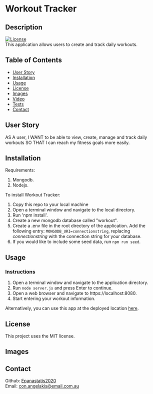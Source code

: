 # Workout Tracker

## Description

[![License](https://img.shields.io/badge/License-MIT-<Blue>.svg)](https://shields.io/)  
This application allows users to create and track daily workouts.

## Table of Contents

- [User Story](#userStory)
- [Installation](#installation)
- [Usage](#usage)
- [License](#license)
- [Images](#images)
- [Video](#video)
- [Tests](#tests)
- [Contact](#contact)

## User Story

AS A user, I WANT to be able to view, create, manage and track daily workouts SO THAT I can reach my fitness goals more easily.

## Installation

Requirements:

1. Mongodb.
2. Nodejs.

To install Workout Tracker:

1. Copy this repo to your local machine
2. Open a terminal window and navigate to the local directory.
3. Run 'npm install'.
4. Create a new mongodb database called "workout".
5. Create a .env file in the root directory of the application. Add the following entry:
`MONGODB_URI=connectionstring`, replacing _connectionstring_ with the connection string for your database.
6. If you would like to include some seed data, run `npm run seed`.

## Usage

### Instructions
1. Open a terminal window and navigate to the application directory.
2. Run `node server.js` and press Enter to continue.
3. Open a web browser and navigate to https://localhost:8080.
4. Start entering your workout information.

Alternatively, you can use this app at the deployed location [here](https://workout-tracker-ca.herokuapp.com/).

## License

This project uses the MIT license.

## Images

## Contact

Github: [Epanastatis2020](https://github.com/Epanastatis2020)  
Email: <con.angelakis@email.com.au>
